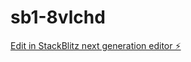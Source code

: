 # sb1-8vlchd

[Edit in StackBlitz next generation editor ⚡️](https://stackblitz.com/~/github.com/cntlouie/sb1-8vlchd)